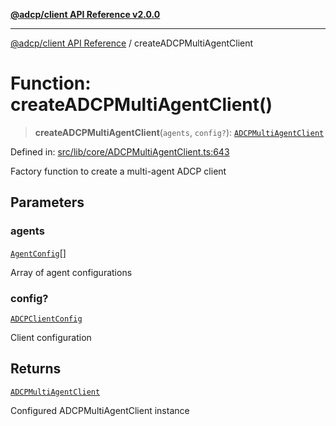 [**@adcp/client API Reference v2.0.0**](../README.md)

***

[@adcp/client API Reference](../README.md) / createADCPMultiAgentClient

# Function: createADCPMultiAgentClient()

> **createADCPMultiAgentClient**(`agents`, `config?`): [`ADCPMultiAgentClient`](../classes/ADCPMultiAgentClient.md)

Defined in: [src/lib/core/ADCPMultiAgentClient.ts:643](https://github.com/adcontextprotocol/adcp-client/blob/e8953d756e5ce5fafa76c5e8fa2f0316f0da0998/src/lib/core/ADCPMultiAgentClient.ts#L643)

Factory function to create a multi-agent ADCP client

## Parameters

### agents

[`AgentConfig`](../interfaces/AgentConfig.md)[]

Array of agent configurations

### config?

[`ADCPClientConfig`](../interfaces/ADCPClientConfig.md)

Client configuration

## Returns

[`ADCPMultiAgentClient`](../classes/ADCPMultiAgentClient.md)

Configured ADCPMultiAgentClient instance
